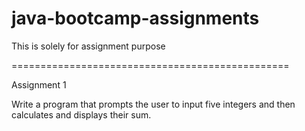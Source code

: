 # java-bootcamp-assignments
This is solely for assignment purpose

================================================

Assignment 1

Write a program that prompts the user to input five integers and then calculates and displays their sum.
